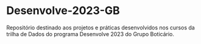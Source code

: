 # Desenvolve-2023-GB
Repositório destinado aos projetos e práticas desenvolvidos nos cursos da trilha de Dados do programa Desenvolve 2023 do Grupo Boticário.



